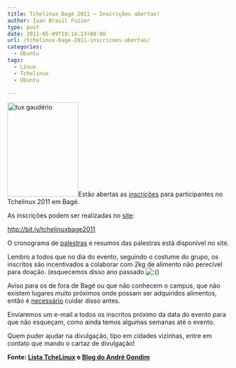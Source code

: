 ```yaml
---
title: Tchelinux Bagé 2011 – Inscrições abertas!
author: Ivan Brasil Fuzzer
type: post
date: 2011-05-09T18:14:13+00:00
url: /tchelinux-bage-2011-inscricoes-abertas/
categories:
  - Ubuntu
tags:
  - Linux
  - Tchelinux
  - Ubuntu

---
```

[<img class="alignleft size-full wp-image-2244" title="tchelinux" src="http://www.ubuntero.com.br/wp-content/uploads/2011/05/tchelinux.jpg" alt="tux gaudério" width="160" height="212" />][1]Estão abertas as [inscrições][2] para participantes no Tchelinux 2011 em Bagé.

As inscrições podem ser realizadas no [site][2]:

<a href="http://bit.ly/tchelinuxbage2011" target="_blank">http://bit.ly/tchelinuxbage2011</a>

O cronograma de [palestras][2] e resumos das palestras está disponível no site.

Lembro a todos que no dia do evento, seguindo o costume do grupo, os inscritos são incentivados a colaborar com 2kg de alimento não perecível para doação. (esquecemos disso ano passado ![:(][3])

Aviso para os de fora de Bagé ou que não conhecem o campus, que não existem lugares muito próximos onde possam ser adquiridos alimentos, então é [necessário][2] cuidar disso antes.

Enviaremos um e-mail a todos os inscritos próximo da data do evento para que não esqueçam, como ainda temos algumas semanas até o evento.

Quem puder ajudar na divulgação, tipo em cidades vizinhas, entre em contato que mando o cartaz de divulgação!

**Fonte: <a title="Tchelinux" href="http://groups.google.com/group/tchelinux" target="_blank">Lista TcheLinux</a> e [Blog do André Gondim][4]**

 [1]: http://www.ubuntero.com.br/wp-content/uploads/2011/05/tchelinux.jpg
 [2]: http://andregondim.eti.br/2011/05/tchelinux-bage-2011-inscricoes-abertas/#
 [3]: http://andregondim.eti.br/wp-includes/images/smilies/icon_sad.gif
 [4]: http://andregondim.eti.br/2011/05/tchelinux-bage-2011-inscricoes-abertas/
